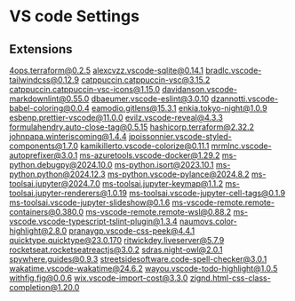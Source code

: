 # VS code Settings

## Extensions

4ops.terraform@0.2.5
alexcvzz.vscode-sqlite@0.14.1
bradlc.vscode-tailwindcss@0.12.9
catppuccin.catppuccin-vsc@3.15.2
catppuccin.catppuccin-vsc-icons@1.15.0
davidanson.vscode-markdownlint@0.55.0
dbaeumer.vscode-eslint@3.0.10
dzannotti.vscode-babel-coloring@0.0.4
eamodio.gitlens@15.3.1
enkia.tokyo-night@1.0.9
esbenp.prettier-vscode@11.0.0
evilz.vscode-reveal@4.3.3
formulahendry.auto-close-tag@0.5.15
hashicorp.terraform@2.32.2
johnpapa.winteriscoming@1.4.4
jpoissonnier.vscode-styled-components@1.7.0
kamikillerto.vscode-colorize@0.11.1
mrmlnc.vscode-autoprefixer@3.0.1
ms-azuretools.vscode-docker@1.29.2
ms-python.debugpy@2024.10.0
ms-python.isort@2023.10.1
ms-python.python@2024.12.3
ms-python.vscode-pylance@2024.8.2
ms-toolsai.jupyter@2024.7.0
ms-toolsai.jupyter-keymap@1.1.2
ms-toolsai.jupyter-renderers@1.0.19
ms-toolsai.vscode-jupyter-cell-tags@0.1.9
ms-toolsai.vscode-jupyter-slideshow@0.1.6
ms-vscode-remote.remote-containers@0.380.0
ms-vscode-remote.remote-wsl@0.88.2
ms-vscode.vscode-typescript-tslint-plugin@1.3.4
naumovs.color-highlight@2.8.0
pranaygp.vscode-css-peek@4.4.1
quicktype.quicktype@23.0.170
ritwickdey.liveserver@5.7.9
rocketseat.rocketseatreactjs@3.0.2
sdras.night-owl@2.0.1
spywhere.guides@0.9.3
streetsidesoftware.code-spell-checker@3.0.1
wakatime.vscode-wakatime@24.6.2
wayou.vscode-todo-highlight@1.0.5
withfig.fig@0.0.6
wix.vscode-import-cost@3.3.0
zignd.html-css-class-completion@1.20.0
